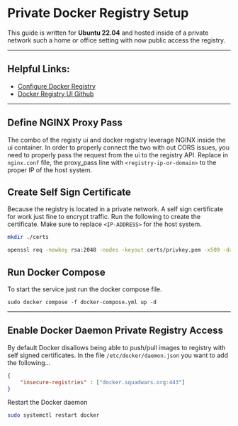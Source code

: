 # Private Docker Registry Setup

This guide is written for **Ubuntu 22.04** and hosted inside of a private network such a home or office setting with now public access the registry.

---

## Helpful Links:
- [Configure Docker Registry](https://docs.docker.com/registry/configuration/)
- [Docker Registry UI Github](https://github.com/Joxit/docker-registry-ui)

---

## Define NGINX Proxy Pass

The combo of the registy ui and docker registry leverage NGINX inside the ui container. In order to properly connect the two with out CORS issues, you need to properly pass the request from the ui to the registry API. Replace in `nginx.conf` file, the proxy_pass line with `<registry-ip-or-domain>` to the proper IP of the host system. 

## Create Self Sign Certificate

Because the registry is located in a private network. A self sign certificate for work just fine to encrypt traffic. Run the following to create the certificate. Make sure to replace `<IP-ADDRESS>` for the host system.

```sh
mkdir ./certs

openssl req -newkey rsa:2048 -nodes -keyout certs/privkey.pem -x509 -days 365 -out certs/fullchain.pem -addext 'subjectAltName = IP:<IP-ADDRESS>'
```

## Run Docker Compose

To start the service just run the docker compose file.

```
sudo docker compose -f docker-compose.yml up -d
```

---

## Enable Docker Daemon Private Registry Access

By default Docker disallows being able to push/pull images to registry with self signed certificates. In the file `/etc/docker/daemon.json` you want to add the following...

```json
{
    "insecure-registries" : ["docker.squadwars.org:443"]
}
```

Restart the Docker daemon

```sh
sudo systemctl restart docker
```